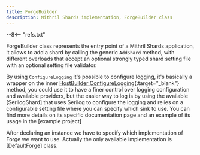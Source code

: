 ```yaml
---
title: ForgeBuilder
description: Mithril Shards implementation, ForgeBuilder class
---
```


--8<-- "refs.txt"

ForgeBuilder class represents the entry point of a Mithril Shards application, it allows to add a shard by calling the generic `AddShard` method, with different overloads that accept an optional strongly typed shard setting file with an optional setting file validator.

By using `ConfigureLogging` it's possible to configure logging, it's basically a wrapper on  the inner [HostBuilder ConfigureLogging](https://docs.microsoft.com/en-us/dotnet/api/microsoft.aspnetcore.hosting.webhostbuilder.configurelogging?view=aspnetcore-1.1&viewFallbackFrom=aspnetcore-5.0){:target="_blank"} method, you could use it to have a finer control over logging configuration and available providers, but the easier way to log is by using the available [SerilogShard] that uses Serilog to configure the logging and relies on a configurable setting file where you can specify which sink to use.
You can find more details on its specific documentation page and an example of its usage in the [example project]

After declaring an instance we have to specify which implementation of Forge we want to use.
Actually the only available implementation is [DefaultForge] class.




